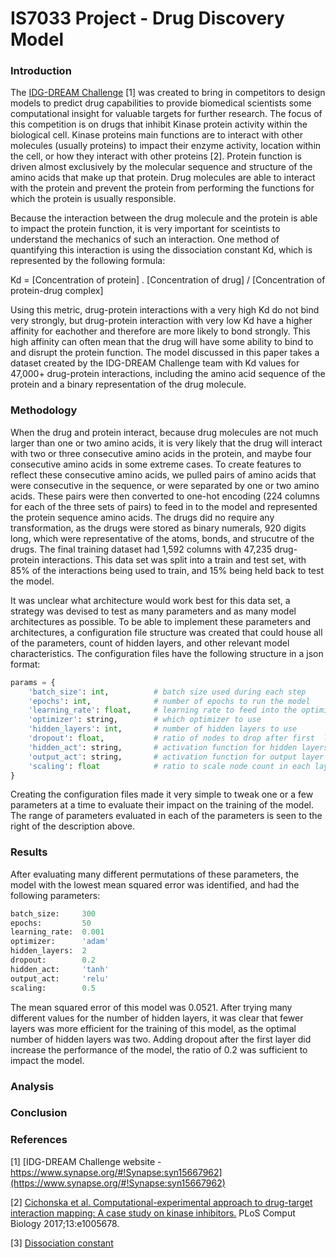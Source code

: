 # IS7033 Project - Drug Discovery Model

### Introduction
The [IDG-DREAM Challenge](https://www.synapse.org/#!Synapse:syn15667962) [1] was created to bring in competitors to design models to predict drug capabilities to provide biomedical scientists some computational insight for valuable targets for further research. The focus of this competition is on drugs that inhibit Kinase protein activity within the biological cell. Kinase proteins main functions are to interact with other molecules (usually proteins) to impact their enzyme activity, location within the cell, or how they interact with other proteins [2]. Protein function is driven almost exclusively by the molecular sequence and structure of the amino acids that make up that protein. Drug molecules are able to interact with the protein and prevent the protein from performing the functions for which the protein is usually responsible. 

Because the interaction between the drug molecule and the protein is able to impact the protein function, it is very important for sceintists to understand the mechanics of such an interaction. One method of quantifying this interaction is using the dissociation constant Kd, which is represented by the following formula:

Kd = [Concentration of protein] . [Concentration of drug] / [Concentration of protein-drug complex]

Using this metric, drug-protein interactions with a very high Kd do not bind very strongly, but drug-protein interaction with very low Kd have a higher affinity for eachother and therefore are more likely to bond strongly. This high affinity can often mean that the drug will have some ability to bind to and disrupt the protein function. The model discussed in this paper takes a dataset created by the IDG-DREAM Challenge team with Kd values for 47,000+ drug-protein interactions, including the amino acid sequence of the protein and a binary representation of the drug molecule. 

### Methodology
When the drug and protein interact, because drug molecules are not much larger than one or two amino acids, it is very likely that the drug will interact with two or three consecutive amino acids in the protein, and maybe four consecutive amino acids in some extreme cases. To create features to reflect these consecutive amino acids, we pulled pairs of amino acids that were consecutive in the sequence, or were separated by one or two amino acids. These pairs were then converted to one-hot encoding (224 columns for each of the three sets of pairs) to feed in to the model and represented the protein sequence amino acids. The drugs did no require any transformation, as the drugs were stored as binary numerals, 920 digits long, which were representative of the atoms, bonds, and strucutre of the drugs. The final training dataset had 1,592 columns with 47,235 drug-protein interactions. This data set was split into a train and test set, with 85% of the interactions being used to train, and 15% being held back to test the model.

It was unclear what architecture would work best for this data set, a strategy was devised to test as many parameters and as many model architectures as possible. To be able to implement these parameters and architectures, a configuration file structure was created that could house all of the parameters, count of hidden layers, and other relevant model characteristics. The configuration files have the following structure in a json format:
```python
params = {
    'batch_size': int,          # batch size used during each step              100, 200, 300, 400 
    'epochs': int,              # number of epochs to run the model             50, 100, 150
    'learning_rate': float,     # learning rate to feed into the optimizer      0.001, 0.0001
    'optimizer': string,        # which optimizer to use                        'adam', 'rmsprop'
    'hidden_layers': int,       # number of hidden layers to use                2, 3, 4, 5, 6, 7
    'dropout': float,           # ratio of nodes to drop after first  layer     0.2, 0.4, 0.6
    'hidden_act': string,       # activation function for hidden layers         'relu', 'tanh', 'sigmoid'
    'output_act': string,       # activation function for output layer          'relu', 'sigmoid'
    'scaling': float            # ratio to scale node count in each layer       0.5, 0.6
}
```
Creating the configuration files made it very simple to tweak one or a few parameters at a time to evaluate their impact on the training of the model. The range of parameters evaluated in each of the parameters is seen to the right of the description above. 

### Results
After evaluating many different permutations of these parameters, the model with the lowest mean squared error was identified, and had the following parameters:
```python
batch_size:     300
epochs:         50
learning_rate:  0.001
optimizer:      'adam'
hidden_layers:  2
dropout:        0.2
hidden_act:     'tanh'
output_act:     'relu'
scaling:        0.5
```
The mean squared error of this model was 0.0521. After trying many different values for the number of hidden layers, it was clear that fewer layers was more efficient for the training of this model, as the optimal number of hidden layers was two. Adding dropout after the first layer did increase the performance of the model, the ratio of 0.2 was sufficient to impact the model. 

### Analysis


### Conclusion


### References

[1] [IDG-DREAM Challenge website - https://www.synapse.org/#!Synapse:syn15667962](https://www.synapse.org/#!Synapse:syn15667962)

[2] [Cichonska et al. Computational-experimental approach to drug-target interaction mapping: A case study on kinase inhibitors.](https://www.ncbi.nlm.nih.gov/pubmed/28787438) PLoS Comput Biology 2017;13:e1005678.

[3] [Dissociation constant](https://en.wikipedia.org/wiki/Dissociation_constant)
